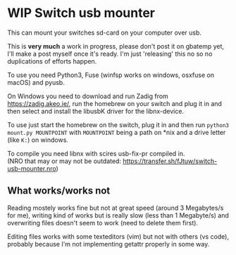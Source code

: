 # WIP Switch usb mounter

This can mount your switches sd-card on your computer over usb.

This is **very much** a work in progress, please don't post it on gbatemp yet, I'll make a post myself once it's ready. I'm just 'releasing' this no so no duplications of efforts happen.

To use you need Python3, Fuse (winfsp works on windows, osxfuse on macOS) and pyusb.

On Windows you need to download and run Zadig from https://zadig.akeo.ie/, run the homebrew on your switch and plug it in and then select and install the libusbK driver for the libnx-device.

To use just start the homebrew on the switch, plug it in and then run `python3 mount.py MOUNTPOINT` with `MOUNTPOINT` being a path on *nix and a drive letter (like `K:`) on windows.

To compile you need libnx with scires usb-fix-pr compiled in.  
(NRO that may or may not be outdated: https://transfer.sh/fJtuw/switch-usb-mounter.nro)

## What works/works not

Reading mostely works fine but not at great speed (around 3 Megabytes/s for me), writing kind of works but is really slow (less than 1 Megabyte/s) and overwriting files doesn't seem to work (need to delete them first).

Editing files works with some texteditors (vim) but not with others (vs code), probably because I'm not implementing getattr properly in some way.